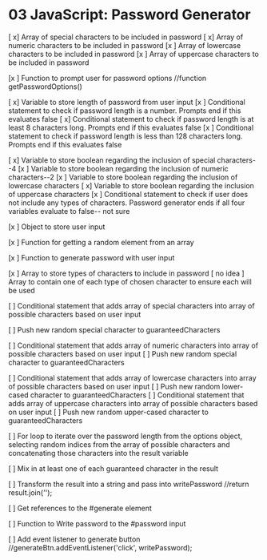 # 03 JavaScript: Password Generator

[ x] Array of special characters to be included in password
[ x] Array of numeric characters to be included in password
[x ] Array of lowercase characters to be included in password
[x ] Array of uppercase characters to be included in password

[x ] Function to prompt user for password options
//function getPasswordOptions()

[ x] Variable to store length of password from user input
[x ] Conditional statement to check if password length is a number. Prompts end if this evaluates false
[ x] Conditional statement to check if password length is at least 8 characters long. Prompts end if this evaluates false
[x ] Conditional statement to check if password length is less than 128 characters long. Prompts end if this evaluates false

[ x] Variable to store boolean regarding the inclusion of special characters--4
[x ] Variable to store boolean regarding the inclusion of numeric characters--2
[x ] Variable to store boolean regarding the inclusion of lowercase characters
[ x] Variable to store boolean regarding the inclusion of uppercase characters
[x ] Conditional statement to check if user does not include any types of characters. Password generator ends if all four variables evaluate to false-- not sure

[x ] Object to store user input

[x ] Function for getting a random element from an array

[x ] Function to generate password with user input

[x ] Array to store types of characters to include in password
[ no idea ] Array to contain one of each type of chosen character to ensure each will be used

[ ] Conditional statement that adds array of special characters into array of possible characters based on user input

[ ] Push new random special character to guaranteedCharacters

[ ] Conditional statement that adds array of numeric characters into array of possible characters based on user input
[ ] Push new random special character to guaranteedCharacters

[ ] Conditional statement that adds array of lowercase characters into array of possible characters based on user input
[ ] Push new random lower-cased character to guaranteedCharacters
[ ] Conditional statement that adds array of uppercase characters into array of possible characters based on user input
[ ] Push new random upper-cased character to guaranteedCharacters

[ ] For loop to iterate over the password length from the options object, selecting random indices from the array of possible characters and concatenating those characters into the result variable

[ ] Mix in at least one of each guaranteed character in the result

[ ] Transform the result into a string and pass into writePassword
//return result.join('');

[ ] Get references to the #generate element

[ ] Function to Write password to the #password input

[ ] Add event listener to generate button
//generateBtn.addEventListener('click', writePassword);
